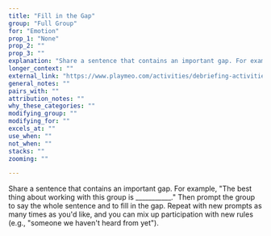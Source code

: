 ```yaml
---
title: "Fill in the Gap"
group: "Full Group"
for: "Emotion"
prop_1: "None"
prop_2: ""
prop_3: ""
explanation: "Share a sentence that contains an important gap. For example, \"The best thing about working with this group is ___________.\" Then prompt the group to say the whole sentence and to fill in the gap. Repeat with new prompts as many times as you\'d like, and you can mix up participation with new rules (e.g., \"someone we haven\'t heard from yet\")."
longer_context: ""
external_link: "https://www.playmeo.com/activities/debriefing-activities/fill-the-gap/"
general_notes: ""
pairs_with: ""
attribution_notes: ""
why_these_categories: ""
modifying_group: ""
modifying_for: ""
excels_at: ""
use_when: ""
not_when: ""
stacks: ""
zooming: ""

---
```


Share a sentence that contains an important gap. For example, "The best thing about working with this group is ___________." Then prompt the group to say the whole sentence and to fill in the gap. Repeat with new prompts as many times as you'd like, and you can mix up participation with new rules (e.g., "someone we haven't heard from yet").
